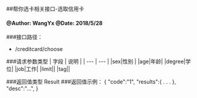 ##帮你选卡相关接口-选取信用卡

#### @Author: WangYx @Date: 2018/5/28 

###接口路径：   
 * /creditcard/choose
 
###请求参数类型
| 字段 | 说明 |
| ---  | --- |
|sex|性别 |
|age|年龄|
|degree|学位|
|job|工作|
|limit||
|tag||

###返回值类型
    Result
###返回值示例：
    {
        "code":"1",
        "results":{
            .
            .
            .
        },
        "desc":"...",
    }